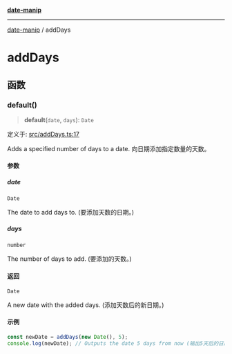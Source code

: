 [**date-manip**](index.md)

***

[date-manip](modules.md) / addDays

# addDays

## 函数

### default()

> **default**(`date`, `days`): `Date`

定义于: [src/addDays.ts:17](https://github.com/fengxinming/date-manip/blob/672f1dce8f57973c145b734bdf778535cf1bb983/src/addDays.ts#L17)

Adds a specified number of days to a date.
向日期添加指定数量的天数。

#### 参数

##### date

`Date`

The date to add days to. (要添加天数的日期。)

##### days

`number`

The number of days to add. (要添加的天数。)

#### 返回

`Date`

A new date with the added days. (添加天数后的新日期。)

#### 示例

```ts
const newDate = addDays(new Date(), 5);
console.log(newDate); // Outputs the date 5 days from now (输出5天后的日期)
```

